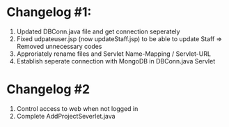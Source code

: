 # Changelog #1:
1. Updated DBConn.java file and get connection seperately
2. Fixed udpateuser.jsp (now updateStaff.jsp) to be able to update Staff
=> Removed unnecessary codes
3. Approriately rename files and Servlet Name-Mapping / Servlet-URL
4. Establish seperate connection with MongoDB in DBConn.java Servlet

# Changelog #2
1. Control access to web when not logged in
2. Complete AddProjectSeverlet.java